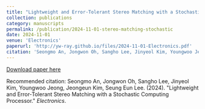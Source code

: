 ```yaml
---
title: "Lightweight and Error‑Tolerant Stereo Matching with a Stochastic Computing Processor"
collection: publications
category: manuscripts
permalink: /publication/2024-11-01-stereo-matching-stochastic
date: 2024-11-01
venue: 'Electronics'
paperurl: 'http://yw-ray.github.io/files/2024-11-01-Electronics.pdf'
citation: 'Seongmo An, Jongwon Oh, Sangho Lee, Jinyeol Kim, Youngwoo Jeong, Jeongeun Kim, Seung Eun Lee. (2024). &quot;Lightweight and Error‑Tolerant Stereo Matching with a Stochastic Computing Processor.&quot; <i>Electronics</i>.'
---
```


<a href='http://yw-ray.github.io/files/2024-11-01-Electronics.pdf'>Download paper here</a>

Recommended citation: Seongmo An, Jongwon Oh, Sangho Lee, Jinyeol Kim, Youngwoo Jeong, Jeongeun Kim, Seung Eun Lee. (2024). "Lightweight and Error‑Tolerant Stereo Matching with a Stochastic Computing Processor." <i>Electronics</i>.